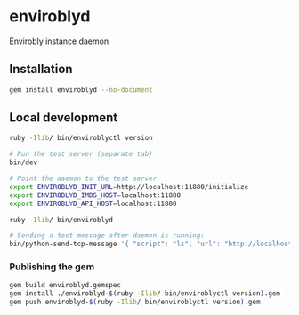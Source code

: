 # enviroblyd
Envirobly instance daemon

## Installation

```sh
gem install enviroblyd --no-document
```

## Local development

```sh
ruby -Ilib/ bin/enviroblyctl version

# Run the test server (separate tab)
bin/dev

# Point the daemon to the test server
export ENVIROBLYD_INIT_URL=http://localhost:11880/initialize
export ENVIROBLYD_IMDS_HOST=localhost:11880
export ENVIROBLYD_API_HOST=localhost:11880

ruby -Ilib/ bin/enviroblyd

# Sending a test message after daemon is running:
bin/python-send-tcp-message '{ "script": "ls", "url": "http://localhost:11880/command" }'
```

### Publishing the gem

```sh
gem build enviroblyd.gemspec
gem install ./enviroblyd-$(ruby -Ilib/ bin/enviroblyctl version).gem --no-document
gem push enviroblyd-$(ruby -Ilib/ bin/enviroblyctl version).gem
```
